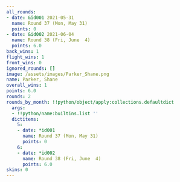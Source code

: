 ```yaml
---
all_rounds:
- date: &id001 2021-05-31
  name: Round 37 (Mon, May 31)
  points: 0
- date: &id002 2021-06-04
  name: Round 38 (Fri, June  4)
  points: 6.0
back_wins: 1
flight_wins: 1
front_wins: 0
ignored_rounds: []
image: /assets/images/Parker_Shane.png
name: Parker, Shane
overall_wins: 1
points: 6.0
rounds: 2
rounds_by_month: !!python/object/apply:collections.defaultdict
  args:
  - !!python/name:builtins.list ''
  dictitems:
    5:
    - date: *id001
      name: Round 37 (Mon, May 31)
      points: 0
    6:
    - date: *id002
      name: Round 38 (Fri, June  4)
      points: 6.0
skins: 0
---
```

